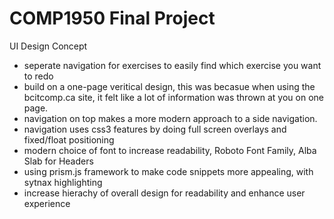 # COMP1950 Final Project
UI Design Concept

- seperate navigation for exercises to easily find which exercise you want to redo
- build on a one-page veritical design, this was becasue when using the bcitcomp.ca site, it felt like a lot of information was thrown at you on one page.
- navigation on top makes a more modern approach to a side navigation.
- navigation uses css3 features by doing full screen overlays and fixed/float positioning
- modern choice of font to increase readability, Roboto Font Family, Alba Slab for Headers
- using prism.js framework to make code snippets more appealing, with sytnax highlighting
- increase hierachy of overall design for readability and enhance user experience
